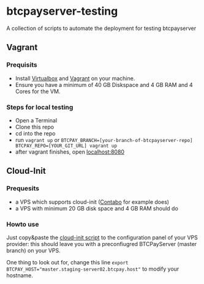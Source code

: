 # btcpayserver-testing
A collection of scripts to automate the deployment for testing btcpayserver

## Vagrant

### Prequisits
* Install [Virtualbox](https://www.virtualbox.org) and [Vagrant](https://www.vagrantup.com/) on your machine.
* Ensure you have a minimum of 40 GB Diskspace and 4 GB RAM and 4 Cores for the VM.

### Steps for local testing
* Open a Terminal
* Clone this repo
* cd into the repo
* run `vagrant up` or `BTCPAY_BRANCH=[your-branch-of-btcpayserver-repo] BTCPAY_REPO=[YOUR_GIT_URL] vagrant up`
* after vagrant finishes, open [localhost:8080](http://localhost:8080)

## Cloud-Init

### Prequesits
* a VPS which supports cloud-init ([Contabo](https://contabo.com) for example does)
* a VPS with minimum 20 GB disk space and 4 GB RAM should do

### Howto use

Just copy&paste the [cloud-init script](cloud-init.txt) to the configuration panel of your VPS provider:
this should leave you with a preconfiugred BTCPayServer (master branch) on your VPS.

One thing to look out for, change this line `export BTCPAY_HOST="master.staging-server02.btcpay.host"` to modify your hostname.